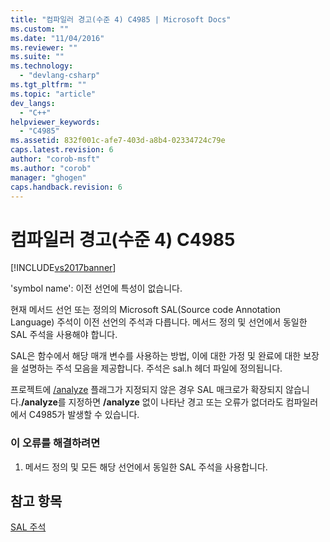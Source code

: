 ```yaml
---
title: "컴파일러 경고(수준 4) C4985 | Microsoft Docs"
ms.custom: ""
ms.date: "11/04/2016"
ms.reviewer: ""
ms.suite: ""
ms.technology: 
  - "devlang-csharp"
ms.tgt_pltfrm: ""
ms.topic: "article"
dev_langs: 
  - "C++"
helpviewer_keywords: 
  - "C4985"
ms.assetid: 832f001c-afe7-403d-a8b4-02334724c79e
caps.latest.revision: 6
author: "corob-msft"
ms.author: "corob"
manager: "ghogen"
caps.handback.revision: 6
---
```

# 컴파일러 경고(수준 4) C4985
[!INCLUDE[vs2017banner](../../assembler/inline/includes/vs2017banner.md)]

'symbol name': 이전 선언에 특성이 없습니다.  
  
 현재 메서드 선언 또는 정의의 Microsoft SAL\(Source code Annotation Language\) 주석이 이전 선언의 주석과 다릅니다. 메서드 정의 및 선언에서 동일한 SAL 주석을 사용해야 합니다.  
  
 SAL은 함수에서 해당 매개 변수를 사용하는 방법, 이에 대한 가정 및 완료에 대한 보장을 설명하는 주석 모음을 제공합니다. 주석은 sal.h 헤더 파일에 정의됩니다.  
  
 프로젝트에 [\/analyze](../../build/reference/analyze-code-analysis.md) 플래그가 지정되지 않은 경우 SAL 매크로가 확장되지 않습니다.**\/analyze**를 지정하면 **\/analyze** 없이 나타난 경고 또는 오류가 없더라도 컴파일러에서 C4985가 발생할 수 있습니다.  
  
### 이 오류를 해결하려면  
  
1.  메서드 정의 및 모든 해당 선언에서 동일한 SAL 주석을 사용합니다.  
  
## 참고 항목  
 [SAL 주석](../../c-runtime-library/sal-annotations.md)